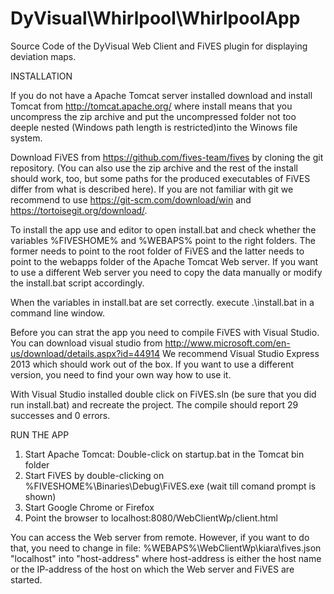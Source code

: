 # DyVisual\Whirlpool\WhirlpoolApp

Source Code of the DyVisual Web Client and FiVES plugin for displaying deviation maps.

INSTALLATION

If you do not have a Apache Tomcat server installed download and install Tomcat from http://tomcat.apache.org/
where install means that you uncompress the zip archive and put the uncompressed folder
not too deeple nested (Windows path length is restricted)into the Winows file system.

Download FiVES from https://github.com/fives-team/fives by cloning the git repository.
(You can also use the zip archive and the rest of the install should work, too, but some paths for the produced executables of FiVES differ from what is described here).
If you are not familiar with git we recommend to use https://git-scm.com/download/win and https://tortoisegit.org/download/.

To install the app use and editor to open install.bat and check whether the variables
%FIVESHOME% and %WEBAPS% point to the right folders. The former needs to point to the
root folder of FiVES and the latter needs to point to the webapps folder of the Apache Tomcat
Web server. If you want to use a different Web server you need to copy the data manually or
modify the install.bat script accordingly.

When the variables in install.bat are set correctly. execute .\install.bat in a command line window.

Before you can strat the app you need to compile FiVES with Visual Studio.
You can download visual studio from http://www.microsoft.com/en-us/download/details.aspx?id=44914
We recommend Visual Studio Express 2013 which should work out of the box.
If you want to use a different version, you need to find your own way how to use it.

With Visual Studio installed double click on FiVES.sln (be sure that you did run install.bat) and recreate the project.
The compile should report 29 successes and 0 errors.

RUN THE APP

1. Start Apache Tomcat: Double-click on startup.bat in the Tomcat bin folder
2. Start FiVES by double-clicking on %FIVESHOME%\Binaries\Debug\FiVES.exe (wait till comand prompt is shown)
3. Start Google Chrome or Firefox
4. Point the browser to localhost:8080/WebClientWp/client.html

You can access the Web server from remote. However, if you want to do that, you need to change in file:
%WEBAPS%\WebClientWp\kiara\fives.json "localhost" into "host-address" where host-address is either the host name
or the IP-address of the host on which the Web server and FiVES are started.



 


